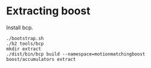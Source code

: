# Extracting boost

Install bcp.

```
./bootstrap.sh
./b2 tools/bcp
mkdir extract
./dist/bin/bcp build --namespace=motionmatchingboost boost/accumulators extract
```